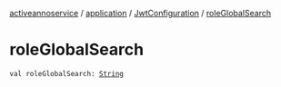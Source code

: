 [activeannoservice](../../index.md) / [application](../index.md) / [JwtConfiguration](index.md) / [roleGlobalSearch](./role-global-search.md)

# roleGlobalSearch

`val roleGlobalSearch: `[`String`](https://kotlinlang.org/api/latest/jvm/stdlib/kotlin/-string/index.html)
